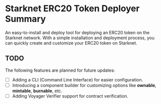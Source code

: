 

<!-- ALWAYS remember to execute commands from /workspace/new_repo -->
# Starknet ERC20 Token Deployer Summary

An easy-to-install and deploy tool for deploying an ERC20 token on the Starknet network. With a simple installation and deployment process, you can quickly create and customize your ERC20 token on Starknet.

## TODO

The following features are planned for future updates:

- [ ] Adding a CLI (Command Line Interface) for easier configuration.
- [ ] Introducing a component builder for customizing options like **ownable**, **mintable**, **burnable**, etc.
- [ ] Adding Voyager Verifier support for contract verification.